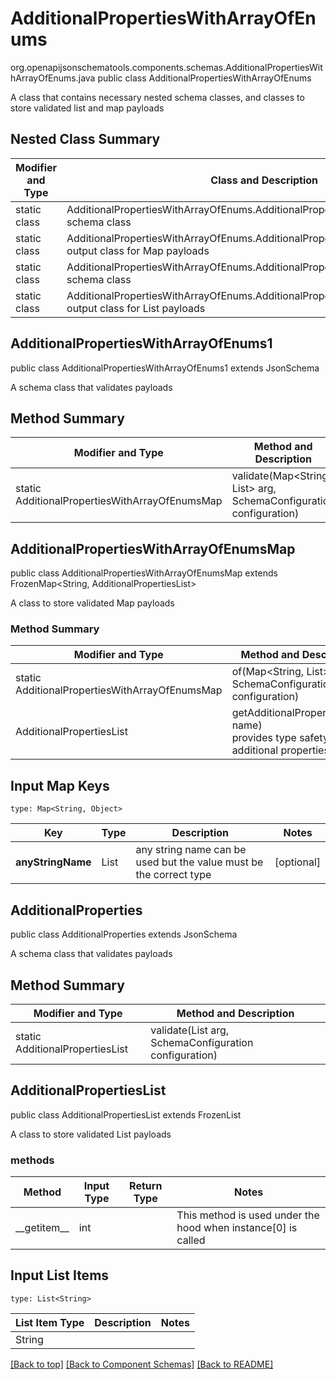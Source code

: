 # AdditionalPropertiesWithArrayOfEnums
org.openapijsonschematools.components.schemas.AdditionalPropertiesWithArrayOfEnums.java
public class AdditionalPropertiesWithArrayOfEnums

A class that contains necessary nested schema classes, and classes to store validated list and map payloads

## Nested Class Summary
| Modifier and Type | Class and Description |
| ----------------- | ---------------------- |
| static class | AdditionalPropertiesWithArrayOfEnums.AdditionalPropertiesWithArrayOfEnums1<br> schema class |
| static class | AdditionalPropertiesWithArrayOfEnums.AdditionalPropertiesWithArrayOfEnumsMap<br> output class for Map payloads |
| static class | AdditionalPropertiesWithArrayOfEnums.AdditionalProperties<br> schema class |
| static class | AdditionalPropertiesWithArrayOfEnums.AdditionalPropertiesList<br> output class for List payloads |

## AdditionalPropertiesWithArrayOfEnums1
public class AdditionalPropertiesWithArrayOfEnums1
extends JsonSchema

A schema class that validates payloads

## Method Summary
| Modifier and Type | Method and Description |
| ----------------- | ---------------------- |
| static AdditionalPropertiesWithArrayOfEnumsMap | validate(Map<String, List<String>> arg, SchemaConfiguration configuration) |

## AdditionalPropertiesWithArrayOfEnumsMap
public class AdditionalPropertiesWithArrayOfEnumsMap
extends FrozenMap<String, AdditionalPropertiesList>

A class to store validated Map payloads

### Method Summary
| Modifier and Type | Method and Description |
| ----------------- | ---------------------- |
| static AdditionalPropertiesWithArrayOfEnumsMap | of(Map<String, List<String>> arg, SchemaConfiguration configuration) |
| AdditionalPropertiesList | getAdditionalProperty(String name)<br>provides type safety for additional properties |

## Input Map Keys
```
type: Map<String, Object>
```
Key | Type |  Description | Notes
------------ | ------------- | ------------- | -------------
**anyStringName** | List<String> | any string name can be used but the value must be the correct type | [optional]

## AdditionalProperties
public class AdditionalProperties
extends JsonSchema

A schema class that validates payloads

## Method Summary
| Modifier and Type | Method and Description |
| ----------------- | ---------------------- |
| static AdditionalPropertiesList | validate(List<String> arg, SchemaConfiguration configuration) |

## AdditionalPropertiesList
public class AdditionalPropertiesList
extends FrozenList<String>

A class to store validated List payloads

### methods
Method | Input Type | Return Type | Notes
------ | ---------- | ----------- | ------
&lowbar;&lowbar;getitem&lowbar;&lowbar; | int |  | This method is used under the hood when instance[0] is called

## Input List Items
```
type: List<String>
```
List Item Type | Description | Notes
-------------------- | ------------- | -------------
String |  |

[[Back to top]](#top) [[Back to Component Schemas]](../../../README.md#Component-Schemas) [[Back to README]](../../../README.md)
